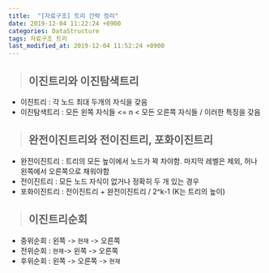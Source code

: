 ```yaml
---
title:  "[자료구조] 트리 간략 정리"
date: 2019-12-04 11:22:24 +0900
categories: DataStructure
tags: 자료구조 트리
last_modified_at: 2019-12-04 11:52:24 +0900
---
```


>## 이진트리와 이진탐색트리  
  
- 이진트리 : 각 노드 최대 두개의 자식을 갖음  
- 이진탐색트리 : 모든 왼쪽 자식들 <= n < 모든 오른쪽 자식들 / 이러한 특징을 갖음  
  
  
>## 완전이진트리와 전이진트리, 포화이진트리  
  
- 완전이진트리 : 트리의 모든 높이에서 노드가 꽉 차야함. 마지막 레벨은 제외, 허나 왼쪽에서 오른쪽으로 채워야함  
- 전이진트리 : 모든 노드 자식이 없거나 정확히 두 개 있는 경우  
- 포화이진트리 : 전이진트리 + 완전이진트리 / 2^k-1 (K는 트리의 높이)  
  
  
>## 이진트리순회  
  
- 중위순회 : 왼쪽 -> `현재` -> 오른쪽  
- 전위순회 : `현재`-> 왼쪽 -> 오른쪽  
- 후위순회 : 왼쪽 -> 오른쪽 -> `현재`  

